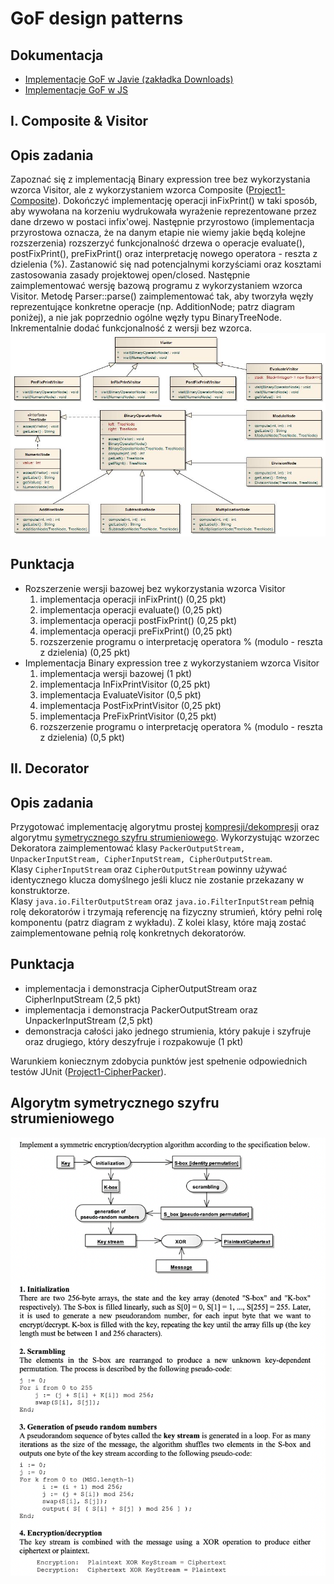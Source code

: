 # GoF design patterns 

## Dokumentacja

*   [Implementacje GoF w Javie (zakładka Downloads)](http://www.informit.com/store/java-design-patterns-a-tutorial-9780201485394
    )
*   [Implementacje GoF w JS](http://addyosmani.com/resources/essentialjsdesignpatterns/book/
    )

## I. Composite & Visitor

## Opis zadania

Zapoznać się z implementacją Binary expression tree bez wykorzystania wzorca Visitor, ale z wykorzystaniem wzorca Composite ([Project1-Composite](./Project1-Composite)). Dokończyć implementację operacji inFixPrint() w taki sposób, aby wywołana na korzeniu wydrukowała wyrażenie reprezentowane przez dane drzewo w postaci infix'owej. Następnie przyrostowo (implementacja przyrostowa oznacza, że na danym etapie nie wiemy jakie będą kolejne rozszerzenia) rozszerzyć funkcjonalność drzewa o operacje evaluate(), postFixPrint(), preFixPrint() oraz interpretację nowego operatora - reszta z dzielenia (%). Zastanowić się nad potencjalnymi korzyściami oraz kosztami zastosowania zasady projektowej open/closed. Następnie zaimplementować wersję bazową programu z wykorzystaniem wzorca Visitor. Metodę Parser::parse() zaimplementować tak, aby tworzyła węzły reprezentujące konkretne operacje (np. AdditionNode; patrz diagram poniżej), a nie jak poprzednio ogólne węzły typu BinaryTreeNode. Inkrementalnie dodać funkcjonalność z wersji bez wzorca.  
![VisitorPattern](./VisitorPattern.jpg)

## Punktacja

*   Rozszerzenie wersji bazowej bez wykorzystania wzorca Visitor
    1.  implementacja operacji inFixPrint() (0,25 pkt)
    2.  implementacja operacji evaluate() (0,25 pkt)
    3.  implementacja operacji postFixPrint() (0,25 pkt)
    4.  implementacja operacji preFixPrint() (0,25 pkt)
    5.  rozszerzenie programu o interpretację operatora % (modulo - reszta z dzielenia) (0,25 pkt)
*   Implementacja Binary expression tree z wykorzystaniem wzorca Visitor
    1.  implementacja wersji bazowej (1 pkt)
    2.  implementacja InFixPrintVisitor (0,25 pkt)
    3.  implementacja EvaluateVisitor (0,5 pkt)
    4.  implementacja PostFixPrintVisitor (0,25 pkt)
    5.  implementacja PreFixPrintVisitor (0,25 pkt)
    6.  rozszerzenie programu o interpretację operatora % (modulo - reszta z dzielenia) (0,5 pkt)

## II. Decorator

## Opis zadania

Przygotować implementację algorytmu prostej [kompresji/dekompresji](http://www.codeproject.com/Articles/223610/A-Simple-String-Compression-Algorithm) oraz algorytmu [symetrycznego szyfru strumieniowego](./cipher.pdf). Wykorzystując wzorzec Dekoratora zaimplementować klasy `PackerOutputStream, UnpackerInputStream, CipherInputStream, CipherOutputStream`.  
Klasy `CipherInputStream` oraz `CipherOutputStream` powinny używać identycznego klucza domyślnego jeśli klucz nie zostanie przekazany w konstruktorze.  
Klasy `java.io.FilterOutputStream` oraz `java.io.FilterInputStream` pełnią rolę dekoratorów i trzymają referencję na fizyczny strumień, który pełni rolę komponentu (patrz diagram z wykładu). Z kolei klasy, które mają zostać zaimplementowane pełnią rolę konkretnych dekoratorów.

## Punktacja

*   implementacja i demonstracja CipherOutputStream oraz CipherInputStream (2,5 pkt)
*   implementacja i demonstracja PackerOutputStream oraz UnpackerInputStream (2,5 pkt)
*   demonstracja całości jako jednego strumienia, który pakuje i szyfruje oraz drugiego, który deszyfruje i rozpakowuje (1 pkt)

Warunkiem koniecznym zdobycia punktów jest spełnenie odpowiednich testów JUnit ([Project1-CipherPacker](./Project1-CipherPacker)).

## Algorytm symetrycznego szyfru strumieniowego

![cipher](./Cipher.png)